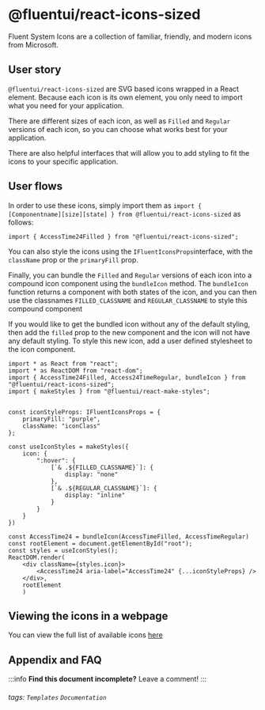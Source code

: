 @fluentui/react-icons-sized
===


Fluent System Icons are a collection of familiar, friendly, and modern icons from Microsoft.

User story
---

`@fluentui/react-icons-sized` are SVG based icons wrapped in a React element. Because each icon is its own element, you only need to import what you need for your application. 

There are different sizes of each icon, as well as `Filled` and `Regular` versions of each icon, so you can choose what works best for your application.

There are also helpful interfaces that will allow you to add styling to fit the icons to your specific application.

User flows
---
In order to use these icons, simply import them as `import { [Componentname][size][state] } from @fluentui/react-icons-sized` as follows:

```tsx
import { AccessTime24Filled } from "@fluentui/react-icons-sized";
```
You can also style the icons using the `IFluentIconsProps`interface, with the `className` prop or the `primaryFill` prop.

Finally, you can bundle the `Filled` and `Regular` versions of each icon into a compound icon component using the `bundleIcon` method. The `bundleIcon` function returns a component with both states of the icon, and you can then use the classnames `FILLED_CLASSNAME` and `REGULAR_CLASSNAME` to style this compound component

If you would like to get the bundled icon without any of the default styling, then add the `filled` prop to the new component and the icon will not have any default styling. To style this new icon, add a user defined stylesheet to the icon component.


```tsx
import * as React from "react";
import * as ReactDOM from "react-dom";
import { AccessTime24Filled, Access24TimeRegular, bundleIcon } from "@fluentui/react-icons-sized";
import { makeStyles } from "@fluentui/react-make-styles";


const iconStyleProps: IFluentIconsProps = {
    primaryFill: "purple",
    className: "iconClass"
};

const useIconStyles = makeStyles({
    icon: {
        ":hover": {
            [`& .${FILLED_CLASSNAME}`]: {
                display: "none"
            },
            [`& .${REGULAR_CLASSNAME}`]: {
                display: "inline"
            }
        }
    }
})

const AccessTime24 = bundleIcon(AccessTimeFilled, AccessTimeRegular)
const rootElement = document.getElementById("root");
const styles = useIconStyles();
ReactDOM.render(
    <div className={styles.icon}>
        <AccessTime24 aria-label="AccessTime24" {...iconStyleProps} />
    </div>, 
    rootElement
    )
```

Viewing the icons in a webpage
---
You can view the full list of available icons [here](https://github.com/microsoft/fluentui-system-icons/blob/master/icons.md)


## Appendix and FAQ

:::info
**Find this document incomplete?** Leave a comment!
:::

###### tags: `Templates` `Documentation`
